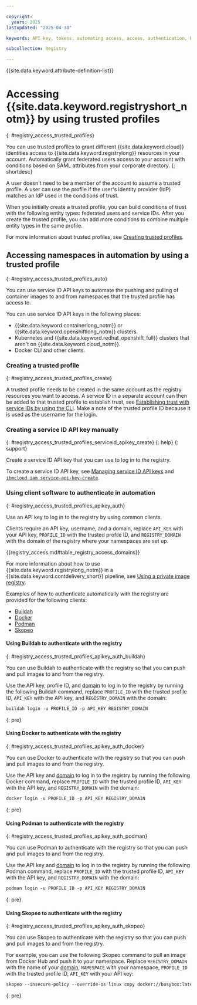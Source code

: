 ```yaml
---

copyright:
  years: 2025
lastupdated: "2025-04-30"

keywords: API key, tokens, automating access, access, authentication, Podman, Skopeo, Buildah, Docker, client, authenticate, iam, domain, service id api key, trusted profiles,

subcollection: Registry

---
```


{{site.data.keyword.attribute-definition-list}}

# Accessing {{site.data.keyword.registryshort_notm}} by using trusted profiles
{: #registry_access_trusted_profiles}

You can use trusted profiles to grant different {{site.data.keyword.cloud}} identities access to {{site.data.keyword.registrylong}} resources in your account. Automatically grant federated users access to your account with conditions based on SAML attributes from your corporate directory.
{: shortdesc}

A user doesn't need to be a member of the account to assume a trusted profile. A user can use the profile if the user's identity provider (IdP) matches an IdP used in the conditions of trust.

When you initially create a trusted profile, you can build conditions of trust with the following entity types: federated users and service IDs. After you create the trusted profile, you can add more conditions to combine multiple entity types in the same profile.

For more information about trusted profiles, see [Creating trusted profiles](/docs/account?topic=account-create-trusted-profile&interface=cli#create-profile-serviceid-cli).

## Accessing namespaces in automation by using a trusted profile
{: #registry_access_trusted_profiles_auto}

You can use service ID API keys to automate the pushing and pulling of container images to and from namespaces that the trusted profile has access to.

You can use service ID API keys in the following places:

- {{site.data.keyword.containerlong_notm}} or {{site.data.keyword.openshiftlong_notm}} clusters.
- Kubernetes and {{site.data.keyword.redhat_openshift_full}} clusters that aren't on {{site.data.keyword.cloud_notm}}.
- Docker CLI and other clients.

### Creating a trusted profile
{: #registry_access_trusted_profiles_create}

A trusted profile needs to be created in the same account as the registry resources you want to access. A service ID in a separate account can then be added to that trusted profile to establish trust, see [Establishing trust with service IDs by using the CLI](/docs/account?topic=account-create-trusted-profile&interface=cli#create-profile-serviceid-cli). Make a note of the trusted profile ID because it is used as the username for the login.

### Creating a service ID API key manually
{: #registry_access_trusted_profiles_serviceid_apikey_create}
{: help}
{: support}

Create a service ID API key that you can use to log in to the registry.

To create a service ID API key, see [Managing service ID API keys](/docs/account?topic=account-serviceidapikeys) and [`ibmcloud iam service-api-key-create`](/docs/cli?topic=cli-ibmcloud_commands_iam#ibmcloud_iam_service_api_key_create).

### Using client software to authenticate in automation
{: #registry_access_trusted_profiles_apikey_auth}

Use an API key to log in to the registry by using common clients.

Clients require an API key, username, and a domain, replace `API_KEY` with your API key, `PROFILE_ID` with the trusted profile ID, and `REGISTRY_DOMAIN` with the domain of the registry where your namespaces are set up.

{{registry_access.md#table_registry_access_domains}}

For more information about how to use {{site.data.keyword.registrylong_notm}} in a {{site.data.keyword.contdelivery_short}} pipeline, see [Using a private image registry](/docs/ContinuousDelivery?topic=ContinuousDelivery-custom_docker_images#private_image_registry).

Examples of how to authenticate automatically with the registry are provided for the following clients:

- [Buildah](#registry_access_trusted_profiles_apikey_auth_buildah)
- [Docker](#registry_access_trusted_profiles_apikey_auth_docker)
- [Podman](#registry_access_trusted_profiles_apikey_auth_podman)
- [Skopeo](#registry_access_trusted_profiles_apikey_auth_skopeo)

#### Using Buildah to authenticate with the registry
{: #registry_access_trusted_profiles_apikey_auth_buildah}

You can use Buildah to authenticate with the registry so that you can push and pull images to and from the registry.

Use the API key, profile ID, and [domain](#registry_access_trusted_profiles_apikey_auth) to log in to the registry by running the following Buildah command, replace `PROFILE_ID` with the trusted profile ID, `API_KEY` with the API key, and `REGISTRY_DOMAIN` with the domain:

```txt
buildah login -u PROFILE_ID -p API_KEY REGISTRY_DOMAIN
```
{: pre}

#### Using Docker to authenticate with the registry
{: #registry_access_trusted_profiles_apikey_auth_docker}

You can use Docker to authenticate with the registry so that you can push and pull images to and from the registry.

Use the API key and [domain](#registry_access_trusted_profiles_apikey_auth) to log in to the registry by running the following Docker command, replace `PROFILE_ID` with the trusted profile ID, `API_KEY` with the API key, and `REGISTRY_DOMAIN` with the domain:

```txt
docker login -u PROFILE_ID -p API_KEY REGISTRY_DOMAIN
```
{: pre}

#### Using Podman to authenticate with the registry
{: #registry_access_trusted_profiles_apikey_auth_podman}

You can use Podman to authenticate with the registry so that you can push and pull images to and from the registry.

Use the API key and [domain](#registry_access_trusted_profiles_apikey_auth) to log in to the registry by running the following Podman command, replace `PROFILE_ID` with the trusted profile ID, `API_KEY` with the API key, and `REGISTRY_DOMAIN` with the domain:

```txt
podman login -u PROFILE_ID -p API_KEY REGISTRY_DOMAIN
```
{: pre}

#### Using Skopeo to authenticate with the registry
{: #registry_access_trusted_profiles_apikey_auth_skopeo}

You can use Skopeo to authenticate with the registry so that you can push and pull images to and from the registry.

For example, you can use the following Skopeo command to pull an image from Docker Hub and push it to your namespace. Replace `REGISTRY_DOMAIN` with the name of your [domain](#registry_access_trusted_profiles_apikey_auth), `NAMESPACE` with your namespace, `PROFILE_ID` with the trusted profile ID, `API_KEY` with your API key:

```txt
skopeo --insecure-policy --override-os linux copy docker://busybox:latest docker://REGISTRY_DOMAIN/NAMESPACE/busybox:latest --dest-creds PROFILE_ID:API_KEY
```
{: pre}
